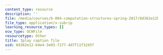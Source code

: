 ```yaml
---
content_type: resource
description: ''
file: /media/courses/6-004-computation-structures-spring-2017/8d362e12b4e43e0371774d7f11f3245f_q38KAGAKORk.srt
file_type: application/x-subrip
learning_resource_types: []
ocw_type: OCWFile
resourcetype: Other
title: 3play caption file
uid: 8d362e12-b4e4-3e03-7177-4d7f11f3245f
---
```

